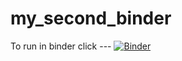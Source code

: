 # my_second_binder
To run in binder click ---
[![Binder](https://mybinder.org/badge_logo.svg)](https://mybinder.org/v2/gh/lyons87/HEC-Lect-0/HEAD)
